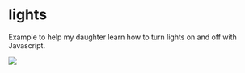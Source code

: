 # lights
Example to help my daughter learn how to turn lights on and off with Javascript.


<a href="https://azuredeploy.net/" target="_blank">
    <img src="http://azuredeploy.net/deploybutton.png"/>
</a>
